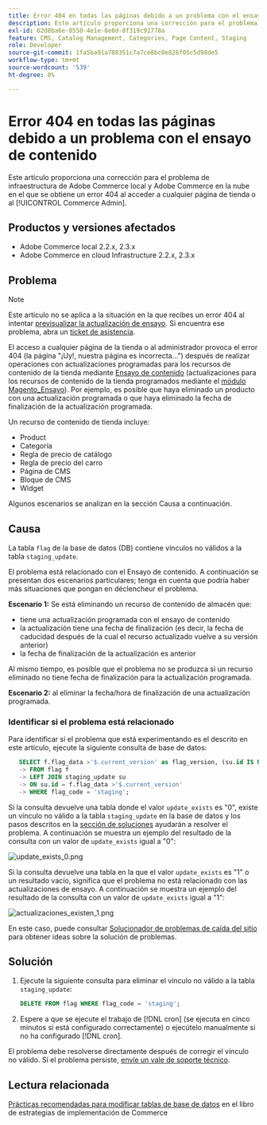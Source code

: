 ```yaml
---
title: Error 404 en todas las páginas debido a un problema con el ensayo de contenido
description: Este artículo proporciona una corrección para el problema de infraestructura de Adobe Commerce local y Adobe Commerce en la nube en el que se obtiene un error 404 al acceder a cualquier página de tienda o al [!UICONTROL Commerce Admin].
exl-id: 62d8ba6e-8550-4e1e-8e8d-8f319c92778a
feature: CMS, Catalog Management, Categories, Page Content, Staging
role: Developer
source-git-commit: 1fa5ba91a788351c7a7ce8bc0e826f05c5d98de5
workflow-type: tm+mt
source-wordcount: '539'
ht-degree: 0%

---
```


# Error 404 en todas las páginas debido a un problema con el ensayo de contenido

Este artículo proporciona una corrección para el problema de infraestructura de Adobe Commerce local y Adobe Commerce en la nube en el que se obtiene un error 404 al acceder a cualquier página de tienda o al [!UICONTROL Commerce Admin].

## Productos y versiones afectados

* Adobe Commerce local 2.2.x, 2.3.x
* Adobe Commerce en cloud Infrastructure 2.2.x, 2.3.x

## Problema

>[!NOTE]
>
>Este artículo no se aplica a la situación en la que recibes un error 404 al intentar [previsualizar la actualización de ensayo](https://experienceleague.adobe.com/es/docs/commerce-admin/content-design/guide-overview#preview-the-scheduled-change). Si encuentra ese problema, abra un [ticket de asistencia](https://experienceleague.adobe.com/es/docs/commerce-knowledge-base/kb/help-center-guide/magento-help-center-user-guide#support-case).

El acceso a cualquier página de la tienda o al administrador provoca el error 404 (la página &quot;¡Uy!, nuestra página es incorrecta...&quot;) después de realizar operaciones con actualizaciones programadas para los recursos de contenido de la tienda mediante [Ensayo de contenido](https://experienceleague.adobe.com/docs/commerce-admin/content-design/staging/content-staging.html?lang=es) (actualizaciones para los recursos de contenido de la tienda programados mediante el [módulo Magento\_Ensayo](https://developer.adobe.com/commerce/php/module-reference/)). Por ejemplo, es posible que haya eliminado un producto con una actualización programada o que haya eliminado la fecha de finalización de la actualización programada.

Un recurso de contenido de tienda incluye:

* Product
* Categoría
* Regla de precio de catálogo
* Regla de precio del carro
* Página de CMS
* Bloque de CMS
* Widget

Algunos escenarios se analizan en la sección Causa a continuación.

## Causa

La tabla `flag` de la base de datos (DB) contiene vínculos no válidos a la tabla `staging_update`.

El problema está relacionado con el Ensayo de contenido. A continuación se presentan dos escenarios particulares; tenga en cuenta que podría haber más situaciones que pongan en déclencheur el problema.

**Escenario 1:** Se está eliminando un recurso de contenido de almacén que:

* tiene una actualización programada con el ensayo de contenido
* la actualización tiene una fecha de finalización (es decir, la fecha de caducidad después de la cual el recurso actualizado vuelve a su versión anterior)
* la fecha de finalización de la actualización es anterior

Al mismo tiempo, es posible que el problema no se produzca si un recurso eliminado no tiene fecha de finalización para la actualización programada.

**Escenario 2:** al eliminar la fecha/hora de finalización de una actualización programada.

### Identificar si el problema está relacionado

Para identificar si el problema que está experimentando es el descrito en este artículo, ejecute la siguiente consulta de base de datos:

```sql
   SELECT f.flag_data >'$.current_version' as flag_version, (su.id IS NOT NULL) as update_exists
   -> FROM flag f
   -> LEFT JOIN staging_update su
   -> ON su.id = f.flag_data >'$.current_version'
   -> WHERE flag_code = 'staging';
```

Si la consulta devuelve una tabla donde el valor `update_exists` es &quot;0&quot;, existe un vínculo no válido a la tabla `staging_update` en la base de datos y los pasos descritos en la [sección de soluciones](#solution) ayudarán a resolver el problema. A continuación se muestra un ejemplo del resultado de la consulta con un valor de `update_exists` igual a &quot;0&quot;:

![update_exists_0.png](assets/update_exists_0.png)

Si la consulta devuelve una tabla en la que el valor `update_exists` es &quot;1&quot; o un resultado vacío, significa que el problema no está relacionado con las actualizaciones de ensayo. A continuación se muestra un ejemplo del resultado de la consulta con un valor de `update_exists` igual a &quot;1&quot;:

![actualizaciones_existen_1.png](assets/updates_exist_1.png)

En este caso, puede consultar [Solucionador de problemas de caída del sitio](https://experienceleague.adobe.com/es/docs/commerce-knowledge-base/kb/troubleshooting/site-down-or-unresponsive/magento-site-down-troubleshooter) para obtener ideas sobre la solución de problemas.

## Solución

1. Ejecute la siguiente consulta para eliminar el vínculo no válido a la tabla `staging_update`:

   ```sql
   DELETE FROM flag WHERE flag_code = 'staging';
   ```

1. Espere a que se ejecute el trabajo de [!DNL cron] (se ejecuta en cinco minutos si está configurado correctamente) o ejecútelo manualmente si no ha configurado [!DNL cron].

El problema debe resolverse directamente después de corregir el vínculo no válido. Si el problema persiste, [envíe un vale de soporte técnico](https://experienceleague.adobe.com/es/docs/commerce-knowledge-base/kb/help-center-guide/magento-help-center-user-guide#support-case).

## Lectura relacionada

[Prácticas recomendadas para modificar tablas de base de datos](https://experienceleague.adobe.com/es/docs/commerce-operations/implementation-playbook/best-practices/development/modifying-core-and-third-party-tables#why-adobe-recommends-avoiding-modifications) en el libro de estrategias de implementación de Commerce
